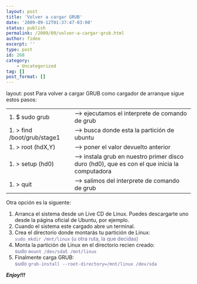 ```yaml
---
layout: post
title: 'Volver a cargar GRUB'
date: '2009-09-12T01:37:47-03:00'
status: publish
permalink: /2009/09/volver-a-cargar-grub.html
author: fideo
excerpt: ''
type: post
id: 268
category:
    - Uncategorized
tag: []
post_format: []
---
```

layout: post
Para volver a cargar GRUB como cargador de arranque sigue estos pasos:

<table><tr><td>1. $ sudo grub
</td><td> –&gt; ejecutamos el interprete de comando de grub</td></tr><tr><td>1. &gt; find /boot/grub/stage1
</td><td> –&gt; busca donde esta la partición de ubuntu</td></tr><tr><td>1. &gt; root (hdX,Y)
</td><td> –&gt; poner el valor devuelto anterior</td></tr><tr><td>1. &gt; setup (hd0)
</td><td> –&gt; instala grub en nuestro primer disco duro (hd0), que es con el que inicia la computadora</td></tr><tr><td>1. &gt; quit
</td><td> –&gt; salimos del interprete de comando de grub</td></tr></table>


Otra opción es la siguente:

1. Arranca el sistema desde un Live CD de Linux. Puedes descargarte uno desde la página oficial de Ubuntu, por ejemplo.
2. Cuando el sistema este cargado abre un terminal.
3. Crea el directorio donde montarás tu partición de Linux:  
  <span style="color: #666699;">`sudo mkdir /mnt/linux` (u otra ruta, la que decidas)</span>
4. Monta la partición de Linux en el directorio recien creado:  
  <span style="color: #666699;">sudo `mount /dev/sda5 /mnt/linux`</span>
5. Finalmente carga GRUB:  
  <span style="color: #666699;">sudo `grub-install --root-directory=/mnt/linux /dev/sda`</span>

***Enjoy!!!***